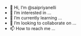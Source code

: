 - 👋 Hi, I’m @saipriyanelli
- 👀 I’m interested in ...
- 🌱 I’m currently learning ...
- 💞️ I’m looking to collaborate on ...
- 📫 How to reach me ...

<!---
saipriyanelli/saipriyanelli is a ✨ special ✨ repository because its `README.md` (this file) appears on your GitHub profile.
You can click the Preview link to take a look at your changes.
--->
